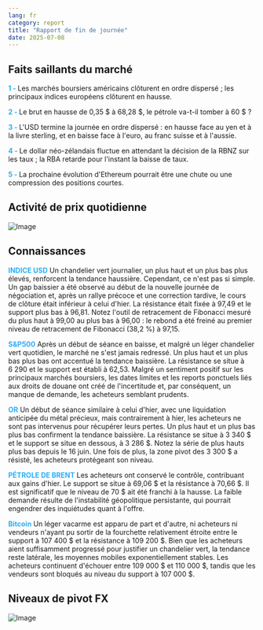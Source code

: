 ```yaml
---
lang: fr
category: report
title: "Rapport de fin de journée"
date: 2025-07-08
---
```



<h2>Faits saillants du marché</h2>
<strong style="color: #2caef7;">1 - </strong> Les marchés boursiers américains clôturent en ordre dispersé ; les principaux indices européens clôturent en hausse.


<strong style="color: #2caef7;">2 - </strong> Le brut en hausse de 0,35 $ à 68,28 $, le pétrole va-t-il tomber à 60 $ ?

<strong style="color: #2caef7;">3 - </strong> L'USD termine la journée en ordre dispersé : en hausse face au yen et à la livre sterling, et en baisse face à l'euro, au franc suisse et à l'aussie.

<strong style="color: #2caef7;">4 - </strong> Le dollar néo-zélandais fluctue en attendant la décision de la RBNZ sur les taux ; la RBA retarde pour l'instant la baisse de taux.

<strong style="color: #2caef7;">5 - </strong> La prochaine évolution d'Ethereum pourrait être une chute ou une compression des positions courtes.



<h2>Activité de prix quotidienne</h2>
<img src="https://markleighedu.github.io/img/Jul-2025/08-Jul-2025/price.jpg" alt="Image"/>

<h2>Connaissances</h2>
<strong style="color: #2caef7;">INDICE USD</strong> Un chandelier vert journalier, un plus haut et un plus bas plus élevés, renforcent la tendance haussière. Cependant, ce n'est pas si simple. Un gap baissier a été observé au début de la nouvelle journée de négociation et, après un rallye précoce et une correction tardive, le cours de clôture était inférieur à celui d'hier. La résistance était fixée à 97,49 et le support plus bas à 96,81. Notez l'outil de retracement de Fibonacci mesuré du plus haut à 99,00 au plus bas à 96,00 : le rebond a été freiné au premier niveau de retracement de Fibonacci (38,2 %) à 97,15.

<strong style="color: #2caef7;">S&P500</strong> Après un début de séance en baisse, et malgré un léger chandelier vert quotidien, le marché ne s'est jamais redressé. Un plus haut et un plus bas plus bas ont accentué la tendance baissière. La résistance se situe à 6 290 et le support est établi à 62,53. Malgré un sentiment positif sur les principaux marchés boursiers, les dates limites et les reports ponctuels liés aux droits de douane ont créé de l'incertitude et, par conséquent, un manque de demande, les acheteurs semblant prudents.

<strong style="color: #2caef7;">OR</strong> Un début de séance similaire à celui d'hier, avec une liquidation anticipée du métal précieux, mais contrairement à hier, les acheteurs ne sont pas intervenus pour récupérer leurs pertes. Un plus haut et un plus bas plus bas confirment la tendance baissière. La résistance se situe à 3 340 $ et le support se situe en dessous, à 3 286 $. Notez la série de plus hauts plus bas depuis le 16 juin. Une fois de plus, la zone pivot des 3 300 $ a résisté, les acheteurs protégeant son niveau.

<strong style="color: #2caef7;">PÉTROLE DE BRENT</strong> Les acheteurs ont conservé le contrôle, contribuant aux gains d'hier. Le support se situe à 69,06 $ et la résistance à 70,66 $. Il est significatif que le niveau de 70 $ ait été franchi à la hausse. La faible demande résulte de l'instabilité géopolitique persistante, qui pourrait engendrer des inquiétudes quant à l'offre.

<strong style="color: #2caef7;">Bitcoin</strong> Un léger vacarme est apparu de part et d'autre, ni acheteurs ni vendeurs n'ayant pu sortir de la fourchette relativement étroite entre le support à 107 400 $ et la résistance à 109 200 $. Bien que les acheteurs aient suffisamment progressé pour justifier un chandelier vert, la tendance reste latérale, les moyennes mobiles exponentiellement stables. Les acheteurs continuent d'échouer entre 109 000 $ et 110 000 $, tandis que les vendeurs sont bloqués au niveau du support à 107 000 $.



<h2>Niveaux de pivot FX</h2>
<img src="https://markleighedu.github.io/img/Jul-2025/08-Jul-2025/pivot.jpg" alt="Image"/>